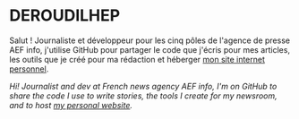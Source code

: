 # DEROUDILHEP

Salut ! Journaliste et développeur pour les cinq pôles de l'agence de presse AEF info, j'utilise GitHub pour partager le code que j'écris pour mes articles, les outils que je créé pour ma rédaction et héberger [mon site internet personnel](https://deroudilhep.github.io).

_Hi! Journalist and dev at French news agency AEF info, I'm on GitHub to share the code I use to write stories, the tools I create for my newsroom, and to host [my personal website](https://deroudilhep.github.io)._
